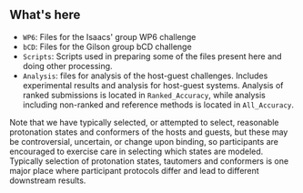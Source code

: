 ## What's here
- `WP6`: Files for the Isaacs' group WP6 challenge
- `bCD`: Files for the Gilson group bCD challenge
- `Scripts`: Scripts used in preparing some of the files present here and doing other processing. 
- `Analysis`: files for analysis of the host-guest challenges. Includes experimental results and analysis for host-guest systems. Analysis of ranked submissions is located in `Ranked_Accuracy`, while analysis including non-ranked and reference methods is located in `All_Accuracy`.   

Note that we have typically selected, or attempted to select, reasonable protonation states and conformers of the hosts and guests, but these may be controversial, uncertain, or change upon binding, so participants are encouraged to exercise care in selecting which states are modeled. Typically selection of protonation states, tautomers and conformers is one major place where participant protocols differ and lead to different downstream results. 

